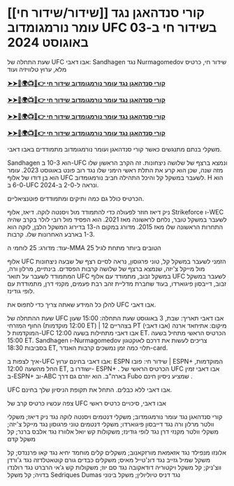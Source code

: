 #  [[שידור/שידור חי]] קורי סנדהאגן נגד עומר נורמגומדוב UFC בשידור חי ב-03 באוגוסט 2024

שעת התחלה של UFC אבו דאבי: Sandhagen נגד Nurmagomedov שידור חי, כרטיס מלא, ערוץ טלוויזיה ועוד

**[➤➤🔴🌍📺📱👉 קורי סנדהאגן נגד עומר נורמגומדוב שידור חי](https://cutt.ly/iezCILlh)**

**[➤➤🔴🌍📺📱👉 קורי סנדהאגן נגד עומר נורמגומדוב שידור חי](https://cutt.ly/iezCILlh)**

**[➤➤🔴🌍📺📱👉 קורי סנדהאגן נגד עומר נורמגומדוב שידור חי](https://cutt.ly/iezCILlh)**

**[➤➤🔴🌍📺📱👉 קורי סנדהאגן נגד עומר נורמגומדוב שידור חי](https://cutt.ly/iezCILlh)**

משקלי בנתם מתנגשים כאשר קורי סנדהאגן ועומר נורמגומדוב מתמודדים באבו דאבי. 

Sandhagen הוא 10-3 ב-UFC ונמצא ברצף של שלושה ניצחונות. זה הקרב הראשון שלו מזה שנה, שכן הוא קרע את התלת ראשי הימני שלו נגד רוב פונט באוגוסט 2023. עומר הוא בן דודו של אלוף UFC לשעבר במשקל קל והיכל התהילה חביב נורמגומדוב. H הוא 6-0 ב-UFC ונראה ל-2-0 ב-2024.

הכרטיס כולל גם כמה ותיקים ומתמודדים פוטנציאליים.

ניק דיאז חוזר לפעולה כדי להתמודד מול ויסנטה לוקה. דיאז, אלוף Strikeforce ו-WEC לשעבר במשקל טובר, נלחם לראשונה מאז 2021. הוא הפסיד מול רובי לולר בקרב שהיה התחרות הראשונה שלו מאז 2015. מדורג במקום ה-13 בדירוג המשקל הלבן, לוקה הוא 1-3 בארבע האחרונות שלו. קרבות.


עוד:  מדורג: 25 לוחמי ה-MMA הטובים ביותר מתחת לגיל 25

אלוף UFC הזמני לשעבר במשקל קל, טוני פרגוסון, נראה לסיים רצף של שבעה ניצחונות מול מייקל צ'יזה, שנמצא ברצף של שלושה קרבות הפסדים. בינתיים, מרלון ורה, המתמודד לשעבר על תואר UFC במשקל זבוב, מתמודד עם אלוף UFC לשעבר במשקל זבוב, דייבסון פיגוארדו, בעוד שחברת מדליית זהב רבת פעמים, מקנזי דרן, מתמודדת עם לופי גודינז.

להלן כל המידע שאתה צריך כדי לתפוס את UFC אבו דאבי.

שעת ההתחלה של UFC אבו דאבי
תאריך:  שבת, 3 באוגוסט
שעת התחלה:  15:00 שעון החוף המזרחי (12:00 מוקדמות ET) | 12 בצהריים PT
מיקום:  אתיחאד ארנה (אבו דאבי)
המוקדמות ל-UFC אבו דאבי מתחילות בשעה 12:00 ET. הכרטיס הראשי מתחיל בשעה 15:00 ET. Sandhagen ו-Nurmagomedov צריכים לעשות את דרכם לאוקטגון בסביבות 18:30 ET, תלוי כמה זמן נמשכים קרבות האנדר-card.


איך לצפות ב-UFC אבו דאבי בחינם
ערוץ:  ESPN
שידור חי:  פובו  |  ESPN+
המוקדמות, החל מהשעה  12:00 ET, ישודרו ב-  ESPN+ . הכרטיס הראשי של UFC אבו דאבי זמין ב-ESPN+ וב-ABC בארה"ב. הוא יוזרם גם דרך  Fubo  שמציע  ניסיון חינם .


UFC אבו דאבי ללא כבלים. התחל את תקופת הניסיון שלך בחינם.

צפה עכשיו
כרטיס קרב של UFC אבו דאבי, סיכויים
כרטיס ראשי

קורי סנדהאגן נגד עומר נורמגומדוב; משקלי דנטמים
ויסנטה לוקה נגד ניק דיאז; משקלי וולטר
מרלון ורה נגד דייבסון פיגוארדו; משקלי דנטמים
טוני פרגוסון נגד מייקל צ'יזה; משקלי וולטר
מקנזי דרן נגד לופי גודינז; משקולות קש
יואל אלוורז נגד אלבס ברנר; קל משקל
קדם

אלונזו מנפילד נגד אזאמאת מורזקאנוב; משקלים קלים
מוחמד יחיא נגד קאו פרננדס; קל משקל
שמיל גזייב נגד דונ'טייל מאיס; משקלים כבדים
גורם קוטאטלדזה נגד ג'ורדן ווצ'ניק; קל משקל
ויקטוריה דודאקובה נגד סם יוז; משקולות קש
ג'אי הרברט נגד רולנדו בדויה; קל משקל
Sedriques Dumas נגד דניס טיוליולין; משקל בינוני
